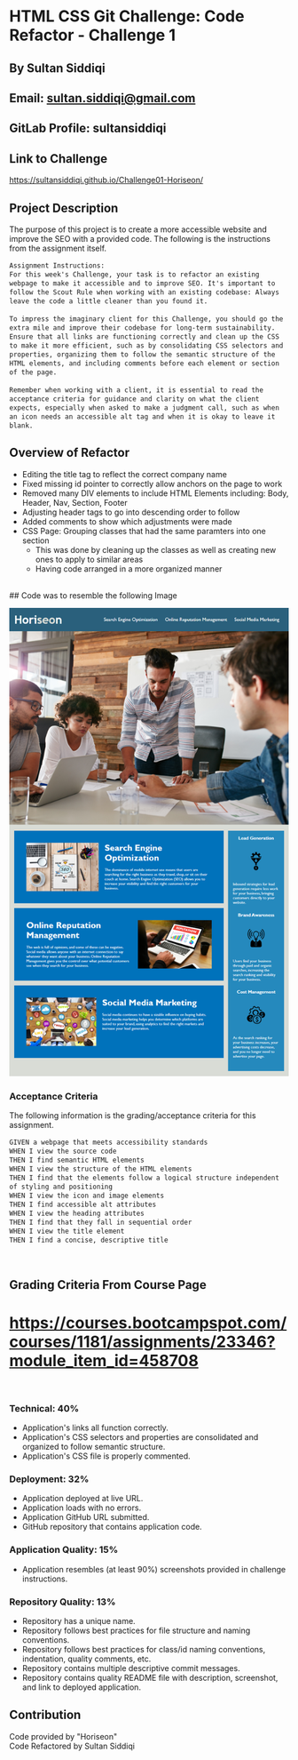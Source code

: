 # HTML CSS Git Challenge: Code Refactor - Challenge 1
## By Sultan Siddiqi
## Email: sultan.siddiqi@gmail.com
## GitLab Profile: sultansiddiqi

## Link to Challenge 
https://sultansiddiqi.github.io/Challenge01-Horiseon/

## Project Description
The purpose of this project is to create a more accessible website and improve the SEO with a provided code. The following is the instructions from the assignment itself.

```
Assignment Instructions: 
For this week's Challenge, your task is to refactor an existing webpage to make it accessible and to improve SEO. It's important to follow the Scout Rule when working with an existing codebase: Always leave the code a little cleaner than you found it. 

To impress the imaginary client for this Challenge, you should go the extra mile and improve their codebase for long-term sustainability. Ensure that all links are functioning correctly and clean up the CSS to make it more efficient, such as by consolidating CSS selectors and properties, organizing them to follow the semantic structure of the HTML elements, and including comments before each element or section of the page.

Remember when working with a client, it is essential to read the acceptance criteria for guidance and clarity on what the client expects, especially when asked to make a judgment call, such as when an icon needs an accessible alt tag and when it is okay to leave it blank. 
```

## Overview of Refactor 
* Editing the title tag to reflect the correct company name
* Fixed missing id pointer to correctly allow anchors on the page to work
* Removed many DIV elements to include HTML Elements including: Body, Header, Nav, Section, Footer
* Adjusting header tags to go into descending order to follow 
* Added comments to show which adjustments were made
* CSS Page: Grouping classes that had the same paramters into one section
    - This was done by cleaning up the classes as well as creating new ones to apply to similar areas
    - Having code arranged in a more organized manner

<br/>
## Code was to resemble the following Image

![Alt text](./assets/images/01-html-css-git-homework-demo.png "Code Refactor Challenge Screenshot Example Image")

### Acceptance Criteria
The following information is the grading/acceptance criteria for this assignment.

```
GIVEN a webpage that meets accessibility standards
WHEN I view the source code
THEN I find semantic HTML elements
WHEN I view the structure of the HTML elements
THEN I find that the elements follow a logical structure independent of styling and positioning
WHEN I view the icon and image elements
THEN I find accessible alt attributes
WHEN I view the heading attributes
THEN I find that they fall in sequential order
WHEN I view the title element
THEN I find a concise, descriptive title
```
​
## Grading Criteria From Course Page
# https://courses.bootcampspot.com/courses/1181/assignments/23346?module_item_id=458708
​
### Technical: 40%
- Application's links all function correctly.
- Application's CSS selectors and properties are consolidated and organized to follow semantic structure.
- Application's CSS file is properly commented.
​
### Deployment: 32%
- Application deployed at live URL.
- Application loads with no errors.
- Application GitHub URL submitted.
- GitHub repository that contains application code.
​
### Application Quality: 15%
- Application resembles (at least 90%) screenshots provided in challenge instructions.
​
### Repository Quality: 13%
- Repository has a unique name.
- Repository follows best practices for file structure and naming conventions.
- Repository follows best practices for class/id naming conventions, indentation, quality comments, etc.
- Repository contains multiple descriptive commit messages.
- Repository contains quality README file with description, screenshot, and link to deployed application.

## Contribution
Code provided by "Horiseon" <br />
Code Refactored by Sultan Siddiqi
